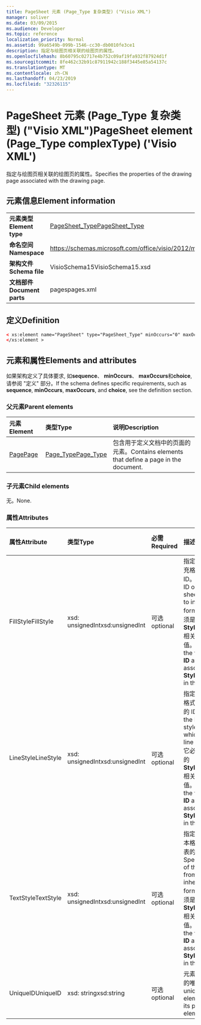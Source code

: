 ```yaml
---
title: PageSheet 元素 (Page_Type 复杂类型) ("Visio XML")
manager: soliver
ms.date: 03/09/2015
ms.audience: Developer
ms.topic: reference
localization_priority: Normal
ms.assetid: 99a6549b-099b-1546-cc30-db0010fe3ce1
description: 指定与绘图页相关联的绘图页的属性。
ms.openlocfilehash: 8b60795c02717e4b752c09af19fa932f87924d1f
ms.sourcegitcommit: 8fe462c32b91c87911942c188f3445e85a54137c
ms.translationtype: MT
ms.contentlocale: zh-CN
ms.lasthandoff: 04/23/2019
ms.locfileid: "32326115"
---
```

# <a name="pagesheet-element-pagetype-complextype-visio-xml"></a><span data-ttu-id="8aa2e-103">PageSheet 元素 (Page_Type 复杂类型) ("Visio XML")</span><span class="sxs-lookup"><span data-stu-id="8aa2e-103">PageSheet element (Page_Type complexType) ('Visio XML')</span></span>

<span data-ttu-id="8aa2e-104">指定与绘图页相关联的绘图页的属性。</span><span class="sxs-lookup"><span data-stu-id="8aa2e-104">Specifies the properties of the drawing page associated with the drawing page.</span></span>
  
## <a name="element-information"></a><span data-ttu-id="8aa2e-105">元素信息</span><span class="sxs-lookup"><span data-stu-id="8aa2e-105">Element information</span></span>

|||
|:-----|:-----|
|<span data-ttu-id="8aa2e-106">**元素类型**</span><span class="sxs-lookup"><span data-stu-id="8aa2e-106">**Element type**</span></span> <br/> |[<span data-ttu-id="8aa2e-107">PageSheet_Type</span><span class="sxs-lookup"><span data-stu-id="8aa2e-107">PageSheet_Type</span></span>](pagesheet_type-complextypevisio-xml.md) <br/> |
|<span data-ttu-id="8aa2e-108">**命名空间**</span><span class="sxs-lookup"><span data-stu-id="8aa2e-108">**Namespace**</span></span> <br/> |https://schemas.microsoft.com/office/visio/2012/main  <br/> |
|<span data-ttu-id="8aa2e-109">**架构文件**</span><span class="sxs-lookup"><span data-stu-id="8aa2e-109">**Schema file**</span></span> <br/> |<span data-ttu-id="8aa2e-110">VisioSchema15</span><span class="sxs-lookup"><span data-stu-id="8aa2e-110">VisioSchema15.xsd</span></span>  <br/> |
|<span data-ttu-id="8aa2e-111">**文档部件**</span><span class="sxs-lookup"><span data-stu-id="8aa2e-111">**Document parts**</span></span> <br/> |<span data-ttu-id="8aa2e-112">pages</span><span class="sxs-lookup"><span data-stu-id="8aa2e-112">pages.xml</span></span>  <br/> |
   
## <a name="definition"></a><span data-ttu-id="8aa2e-113">定义</span><span class="sxs-lookup"><span data-stu-id="8aa2e-113">Definition</span></span>

```XML
< xs:element name="PageSheet" type="PageSheet_Type" minOccurs="0" maxOccurs="1" >
</xs:element > 
```

## <a name="elements-and-attributes"></a><span data-ttu-id="8aa2e-114">元素和属性</span><span class="sxs-lookup"><span data-stu-id="8aa2e-114">Elements and attributes</span></span>

<span data-ttu-id="8aa2e-115">如果架构定义了具体要求, 如**sequence**、 **minOccurs**、 **maxOccurs**和**choice**, 请参阅 "定义" 部分。</span><span class="sxs-lookup"><span data-stu-id="8aa2e-115">If the schema defines specific requirements, such as **sequence**, **minOccurs**, **maxOccurs**, and **choice**, see the definition section.</span></span> 
  
### <a name="parent-elements"></a><span data-ttu-id="8aa2e-116">父元素</span><span class="sxs-lookup"><span data-stu-id="8aa2e-116">Parent elements</span></span>

|<span data-ttu-id="8aa2e-117">**元素**</span><span class="sxs-lookup"><span data-stu-id="8aa2e-117">**Element**</span></span>|<span data-ttu-id="8aa2e-118">**类型**</span><span class="sxs-lookup"><span data-stu-id="8aa2e-118">**Type**</span></span>|<span data-ttu-id="8aa2e-119">**说明**</span><span class="sxs-lookup"><span data-stu-id="8aa2e-119">**Description**</span></span>|
|:-----|:-----|:-----|
|[<span data-ttu-id="8aa2e-120">Page</span><span class="sxs-lookup"><span data-stu-id="8aa2e-120">Page</span></span>](page-element-pages_type-complextypevisio-xml.md) <br/> |[<span data-ttu-id="8aa2e-121">Page_Type</span><span class="sxs-lookup"><span data-stu-id="8aa2e-121">Page_Type</span></span>](page_type-complextypevisio-xml.md) <br/> |<span data-ttu-id="8aa2e-122">包含用于定义文档中的页面的元素。</span><span class="sxs-lookup"><span data-stu-id="8aa2e-122">Contains elements that define a page in the document.</span></span>  <br/> |
   
### <a name="child-elements"></a><span data-ttu-id="8aa2e-123">子元素</span><span class="sxs-lookup"><span data-stu-id="8aa2e-123">Child elements</span></span>

<span data-ttu-id="8aa2e-124">无。</span><span class="sxs-lookup"><span data-stu-id="8aa2e-124">None.</span></span>
  
### <a name="attributes"></a><span data-ttu-id="8aa2e-125">属性</span><span class="sxs-lookup"><span data-stu-id="8aa2e-125">Attributes</span></span>

|<span data-ttu-id="8aa2e-126">**属性**</span><span class="sxs-lookup"><span data-stu-id="8aa2e-126">**Attribute**</span></span>|<span data-ttu-id="8aa2e-127">**类型**</span><span class="sxs-lookup"><span data-stu-id="8aa2e-127">**Type**</span></span>|<span data-ttu-id="8aa2e-128">**必需**</span><span class="sxs-lookup"><span data-stu-id="8aa2e-128">**Required**</span></span>|<span data-ttu-id="8aa2e-129">**描述**</span><span class="sxs-lookup"><span data-stu-id="8aa2e-129">**Description**</span></span>|<span data-ttu-id="8aa2e-130">**可能的值**</span><span class="sxs-lookup"><span data-stu-id="8aa2e-130">**Possible values**</span></span>|
|:-----|:-----|:-----|:-----|:-----|
|<span data-ttu-id="8aa2e-131">FillStyle</span><span class="sxs-lookup"><span data-stu-id="8aa2e-131">FillStyle</span></span>  <br/> |<span data-ttu-id="8aa2e-132">xsd: unsignedInt</span><span class="sxs-lookup"><span data-stu-id="8aa2e-132">xsd:unsignedInt</span></span>  <br/> |<span data-ttu-id="8aa2e-133">可选</span><span class="sxs-lookup"><span data-stu-id="8aa2e-133">optional</span></span>  <br/> |<span data-ttu-id="8aa2e-134">指定要从中继承填充格式的样式表的 ID。</span><span class="sxs-lookup"><span data-stu-id="8aa2e-134">Specifies the ID of the style sheet from which to inherit fill formatting.</span></span> <span data-ttu-id="8aa2e-135">它必须是与绘图中的**StyleSheet_Type**相关联的**ID**属性的值。</span><span class="sxs-lookup"><span data-stu-id="8aa2e-135">It MUST be the value of the **ID** attribute associated with a **StyleSheet_Type** in the drawing.</span></span>  <br/> |<span data-ttu-id="8aa2e-136">xsd: unsignedInt 类型的值。</span><span class="sxs-lookup"><span data-stu-id="8aa2e-136">Values of the xsd:unsignedInt type.</span></span>  <br/> |
|<span data-ttu-id="8aa2e-137">LineStyle</span><span class="sxs-lookup"><span data-stu-id="8aa2e-137">LineStyle</span></span>  <br/> |<span data-ttu-id="8aa2e-138">xsd: unsignedInt</span><span class="sxs-lookup"><span data-stu-id="8aa2e-138">xsd:unsignedInt</span></span>  <br/> |<span data-ttu-id="8aa2e-139">可选</span><span class="sxs-lookup"><span data-stu-id="8aa2e-139">optional</span></span>  <br/> |<span data-ttu-id="8aa2e-140">指定要从中继承行格式设置的样式表的 ID。</span><span class="sxs-lookup"><span data-stu-id="8aa2e-140">Specifies the ID of the style sheet from which to inherit line formatting.</span></span> <span data-ttu-id="8aa2e-141">它必须是与绘图中的**StyleSheet_Type**相关联的**ID**属性的值。</span><span class="sxs-lookup"><span data-stu-id="8aa2e-141">It MUST be the value of the **ID** attribute associated with a **StyleSheet_Type** in the drawing.</span></span>  <br/> |<span data-ttu-id="8aa2e-142">xsd: unsignedInt 类型的值。</span><span class="sxs-lookup"><span data-stu-id="8aa2e-142">Values of the xsd:unsignedInt type.</span></span>  <br/> |
|<span data-ttu-id="8aa2e-143">TextStyle</span><span class="sxs-lookup"><span data-stu-id="8aa2e-143">TextStyle</span></span>  <br/> |<span data-ttu-id="8aa2e-144">xsd: unsignedInt</span><span class="sxs-lookup"><span data-stu-id="8aa2e-144">xsd:unsignedInt</span></span>  <br/> |<span data-ttu-id="8aa2e-145">可选</span><span class="sxs-lookup"><span data-stu-id="8aa2e-145">optional</span></span>  <br/> |<span data-ttu-id="8aa2e-146">指定要从中继承文本格式设置的样式表的 ID。</span><span class="sxs-lookup"><span data-stu-id="8aa2e-146">Specifies the ID of the style sheet from which to inherit text formatting.</span></span> <span data-ttu-id="8aa2e-147">它必须是与绘图中的**StyleSheet_Type**相关联的**ID**属性的值。</span><span class="sxs-lookup"><span data-stu-id="8aa2e-147">It MUST be the value of the **ID** attribute associated with a **StyleSheet_Type** in the drawing.</span></span>  <br/> |<span data-ttu-id="8aa2e-148">xsd: unsignedInt 类型的值。</span><span class="sxs-lookup"><span data-stu-id="8aa2e-148">Values of the xsd:unsignedInt type.</span></span>  <br/> |
|<span data-ttu-id="8aa2e-149">UniqueID</span><span class="sxs-lookup"><span data-stu-id="8aa2e-149">UniqueID</span></span>  <br/> |<span data-ttu-id="8aa2e-150">xsd: string</span><span class="sxs-lookup"><span data-stu-id="8aa2e-150">xsd:string</span></span>  <br/> |<span data-ttu-id="8aa2e-151">可选</span><span class="sxs-lookup"><span data-stu-id="8aa2e-151">optional</span></span>  <br/> |<span data-ttu-id="8aa2e-152">元素在其父元素中的唯一 ID。</span><span class="sxs-lookup"><span data-stu-id="8aa2e-152">The unique ID of the element within its parent element.</span></span>  <br/> |<span data-ttu-id="8aa2e-153">xsd: string 类型的值。</span><span class="sxs-lookup"><span data-stu-id="8aa2e-153">Values of the xsd:string type.</span></span>  <br/> |
   

